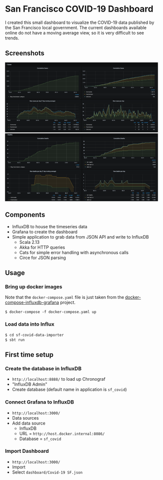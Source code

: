 # San Francisco COVID-19 Dashboard
I created this small dashboard to visualize the COVID-19 data published by the
San Francisco local government. The current dashboards available online do not
have a moving average view, so it is very difficult to see trends.

## Screenshots
![Cases](images/cases.png)
![Deaths](images/deaths.png)

## Components
* InfluxDB to house the timeseries data
* Grafana to create the dashboard
* Simple application to grab data from JSON API and write to InfluxDB
  * Scala 2.13
  * Akka for HTTP queries
  * Cats for simple error handling with asynchronous calls
  * Circe for JSON parsing

## Usage
### Bring up docker images
Note that the `docker-compose.yaml` file is just taken from the
[docker-compose-influxdb-grafana](https://github.com/jkehres/docker-compose-influxdb-grafana)
project.

```
$ docker-compose -f docker-compose.yaml up
```

### Load data into Influx
```
$ cd sf-covid-data-importer
$ sbt run
```

## First time setup
### Create the database in InfluxDB 
* `http://localhost:8888/` to load up Chronograf
* "InfluxDB Admin"
* Create database (default name in application is `sf_covid`)

### Connect Grafana to InfluxDB
* `http://localhost:3000/`
* Data sources
* Add data source
  * InfluxDB
  * URL = `http://host.docker.internal:8086/`
  * Database = `sf_covid`

### Import Dashboard
* `http://localhost:3000/`
* Import
* Select `dashboard/Covid-19 SF.json`
